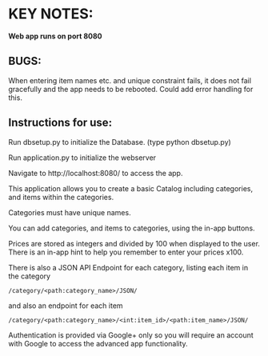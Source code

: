# KEY NOTES:

**Web app runs on port 8080**

## BUGS:
When entering item names etc. and unique constraint fails, it does not fail gracefully and the app needs to be rebooted.
Could add error handling for this.


## Instructions for use:

Run dbsetup.py to initialize the Database. (type python dbsetup.py)

Run application.py to initialize the webserver

Navigate to http://localhost:8080/ to access the app.








This application allows you to create a basic Catalog including categories, and items within the categories.

Categories must have unique names.

You can add categories, and items to categories, using the in-app buttons.

Prices are stored as integers and divided by 100 when displayed to the user.  There is an in-app hint to help you remember to enter your prices x100.

There is also a JSON API Endpoint for each category, listing each item in the category 
```
/category/<path:category_name>/JSON/
```
and also an endpoint for each item 
```
/category/<path:category_name>/<int:item_id>/<path:item_name>/JSON/
```

Authentication is provided via Google+ only so you will require an account with Google to access the advanced app functionality.




